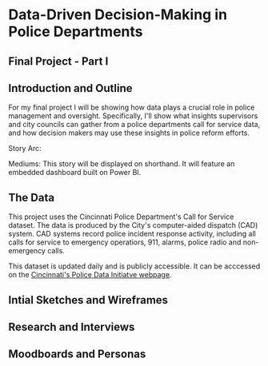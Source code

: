 # Data-Driven Decision-Making in Police Departments
## Final Project - Part I
                                                                                                        

## Introduction and Outline

For my final project I will be showing how data plays a crucial role in police management and oversight. Specifically, I'll show what insights supervisors and city councils can gather from a police departments call for service data, and how decision makers may use these insights in police reform efforts. 

Story Arc: 

Mediums: This story will be displayed on shorthand. It will feature an embedded dashboard built on Power BI. 

## The Data 

This project uses the Cincinnati Police Department's Call for Service dataset. The data is produced by the City's computer-aided dispatch (CAD) system. CAD systems record police incident response activity, including all calls for service to emergency operatiors, 911, alarms, police radio and non-emergency calls. 

This dataset is updated daily and is publicly accessible. It can be acccessed on the [Cincinnati's Police Data Initiatve webpage](https://data.cincinnati-oh.gov/Safety/PDI-Police-Data-Initiative-Police-Calls-for-Servic/gexm-h6bt). 



## Intial Sketches and Wireframes

## Research and Interviews 

## Moodboards and Personas 
